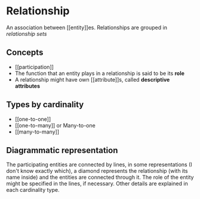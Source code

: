 # Relationship
An association between [[entity]]es. Relationships are grouped in *relationship sets*

## Concepts
* [[participation]]
* The function that an entity plays in a relationship is said to be its **role**
* A relationship might have own [[attribute]]s, called **descriptive attributes**

## Types by cardinality
* [[one-to-one]]
* [[one-to-many]] or Many-to-one
* [[many-to-many]]

## Diagrammatic representation
The participating entities are connected by lines, in some representations (I don't know exactly which), a diamond represents the relationship (with its name inside) and the entities are connected through it. The role of the entity might be specified in the lines, if necessary. Other details are explained in each cardinality type.
